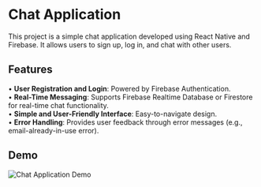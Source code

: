 # Chat Application

This project is a simple chat application developed using React Native and Firebase. It allows users to sign up, log in, and chat with other users.

## Features

  •  **User Registration and Login**: Powered by Firebase Authentication.  
  •  **Real-Time Messaging**: Supports Firebase Realtime Database or Firestore for real-time chat functionality.  
  •  **Simple and User-Friendly Interface**: Easy-to-navigate design.  
  •  **Error Handling**: Provides user feedback through error messages (e.g., email-already-in-use error).

## Demo

![Chat Application Demo](E.gif)